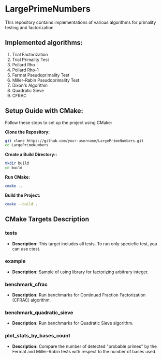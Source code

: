 # LargePrimeNumbers

This repository contains implementations of various algorithms for primality testing and factorization

## Implemented algorithms:

1. Trial Factorization
2. Trial Primality Test
3. Pollard Rho
4. Pollard Rho-1
5. Fermat Pseudoprimality Test
6. Miller-Rabin Pseudoprimality Test
7. Dixon's Algorithm
8. Quadratic Sieve
9. CFRAC

## Setup Guide with CMake:

Follow these steps to set up the project using CMake:

**Clone the Repository:**
   ```sh
   git clone https://github.com/your-username/LargePrimeNumbers.git
   cd LargePrimeNumbers
   ```

**Create a Build Directory::**
   ```sh
   mkdir build
   cd build
   ```

**Run CMake:**
   ```sh
   cmake ..
   ```

**Build the Project:**
   ```sh
   cmake --build .
   ```

## CMake Targets Description

### tests
- **Description:** This target includes all tests. To run only speciefic test, you can use ctest.

### example
- **Description:** Sample of using library for factorizing arbitrary integer. 

### benchmark_cfrac
- **Description:** Run benchmarks for Continued Fraction Factorization (CFRAC) algorithm.

### benchmark_quadratic_sieve
- **Description:** Run benchmarks for Quadratic Sieve algorithm.

### plot_stats_by_bases_count
- **Description:** Compare the number of detected "probable primes" by the Fermat and Miller-Rabin tests with respect to the number of bases used.


